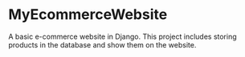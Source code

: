 # MyEcommerceWebsite
A basic e-commerce website in Django. This project includes storing products in the database and show them on the website. 
